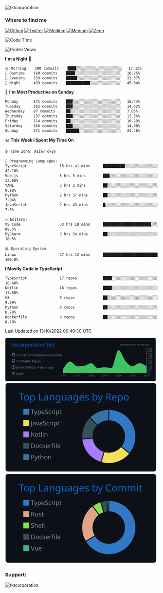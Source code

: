 <p align="left"> <img src="https://komarev.com/ghpvc/?username=tktcorporation&label=Profile%20views&color=0e75b6&style=flat" alt="tktcorporation" /> </p>

<h3>Where to find me</h3>
<p>
<a href="https://github.com/tktcorporation" target="_blank"><img alt="Github" src="https://img.shields.io/badge/GitHub-%2312100E.svg?&style=for-the-badge&logo=Github&logoColor=white" /></a>
<a href="https://twitter.com/tktcorporation" target="_blank"><img alt="Twitter" src="https://img.shields.io/badge/twitter-%231DA1F2.svg?&style=for-the-badge&logo=twitter&logoColor=white" /></a>
<a href="https://www.linkedin.com/in/tktcorporation" target="_blank"><img alt="Medium" src="https://img.shields.io/badge/linkdin-0a66c2.svg?&style=for-the-badge&logo=linkedin&logoColor=white" /></a>
<a href="https://qiita.com/tktcorporation" target="_blank"><img alt="Medium" src="https://img.shields.io/badge/qiita-55C500.svg?&style=for-the-badge&logo=qiita&logoColor=white" /></a>
<a href="https://zenn.dev/tktcorporation" target="_blank"><img alt="Zenn" src="https://img.shields.io/badge/Zenn-3EA8FF.svg?&style=for-the-badge&logo=Zenn&logoColor=white" /></a>
</p>
  
<!--START_SECTION:waka-->
![Code Time](http://img.shields.io/badge/Code%20Time-638%20hrs%2046%20mins-blue)

![Profile Views](http://img.shields.io/badge/Profile%20Views-14-blue)

**I'm a Night 🦉** 

```text
🌞 Morning    190 commits    ████░░░░░░░░░░░░░░░░░░░░░   17.15% 
🌆 Daytime    180 commits    ████░░░░░░░░░░░░░░░░░░░░░   16.25% 
🌃 Evening    239 commits    █████░░░░░░░░░░░░░░░░░░░░   21.57% 
🌙 Night      499 commits    ███████████░░░░░░░░░░░░░░   45.04%

```
📅 **I'm Most Productive on Sunday** 

```text
Monday       171 commits    ███░░░░░░░░░░░░░░░░░░░░░░   15.43% 
Tuesday      162 commits    ███░░░░░░░░░░░░░░░░░░░░░░   14.62% 
Wednesday    87 commits     ██░░░░░░░░░░░░░░░░░░░░░░░   7.85% 
Thursday     137 commits    ███░░░░░░░░░░░░░░░░░░░░░░   12.36% 
Friday       114 commits    ██░░░░░░░░░░░░░░░░░░░░░░░   10.29% 
Saturday     166 commits    ███░░░░░░░░░░░░░░░░░░░░░░   14.98% 
Sunday       271 commits    ██████░░░░░░░░░░░░░░░░░░░   24.46%

```


📊 **This Week I Spent My Time On** 

```text
⌚︎ Time Zone: Asia/Tokyo

💬 Programming Languages: 
TypeScript               15 hrs 41 mins      ██████████░░░░░░░░░░░░░░░   42.16% 
Vue.js                   5 hrs 5 mins        ███░░░░░░░░░░░░░░░░░░░░░░   13.68% 
YAML                     3 hrs 2 mins        ██░░░░░░░░░░░░░░░░░░░░░░░   8.18% 
Python                   2 hrs 57 mins       ██░░░░░░░░░░░░░░░░░░░░░░░   7.94% 
JavaScript               2 hrs 43 mins       █░░░░░░░░░░░░░░░░░░░░░░░░   7.3%

🔥 Editors: 
VS Code                  33 hrs 18 mins      ██████████████████████░░░   89.5% 
PyCharm                  3 hrs 54 mins       ██░░░░░░░░░░░░░░░░░░░░░░░   10.5%

💻 Operating System: 
Linux                    37 hrs 12 mins      █████████████████████████   100.0%

```

**I Mostly Code in TypeScript** 

```text
TypeScript               17 repos            ████░░░░░░░░░░░░░░░░░░░░░   18.68% 
Kotlin                   16 repos            ████░░░░░░░░░░░░░░░░░░░░░   17.58% 
C#                       9 repos             ██░░░░░░░░░░░░░░░░░░░░░░░   9.89% 
Python                   8 repos             ██░░░░░░░░░░░░░░░░░░░░░░░   8.79% 
Dockerfile               8 repos             ██░░░░░░░░░░░░░░░░░░░░░░░   8.79%

```



 Last Updated on 13/10/2022 00:40:30 UTC
<!--END_SECTION:waka-->

[![](https://raw.githubusercontent.com/tktcorporation/tktcorporation/master/profile-summary-card-output/github_dark/0-profile-details.svg)](https://github.com/vn7n24fzkq/github-profile-summary-cards)
[![](https://raw.githubusercontent.com/tktcorporation/tktcorporation/master/profile-summary-card-output/github_dark/1-repos-per-language.svg)](https://github.com/vn7n24fzkq/github-profile-summary-cards) [![](https://raw.githubusercontent.com/tktcorporation/tktcorporation/master/profile-summary-card-output/github_dark/2-most-commit-language.svg)](https://github.com/vn7n24fzkq/github-profile-summary-cards)

<h3 align="left">Support:</h3>
<p><a href="https://www.buymeacoffee.com/tktcorporation"> <img align="left" src="https://cdn.buymeacoffee.com/buttons/v2/default-yellow.png" height="50" width="210" alt="tktcorporation" /></a></p><br><br>
